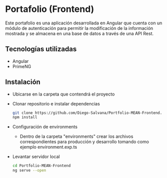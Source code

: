 # Portafolio (Frontend)

Este portafolio es una aplicación desarrollada en Angular que cuenta con un módulo de autenticación para permitir la modificación de la información mostrada y se almacena en una base de datos a través de una API Rest.

## Tecnologías utilizadas

-  Angular
-  PrimeNG

## Instalación

-  Ubicarse en la carpeta que contendrá el proyecto
-  Clonar repositorio e instalar dependencias

   ```bash
   git clone https://github.com/Diego-Salvana/Portfolio-MEAN-Frontend.git
   npm install
   ```
-  Configuración de environments
   -  Dentro de la carpeta "environments" crear los archivos correspondientes para producción y desarrollo tomando como ejemplo environment.exp.ts
-  Levantar servidor local

   ```bash
   cd Portfolio-MEAN-Frontend
   ng serve --open
   ```
